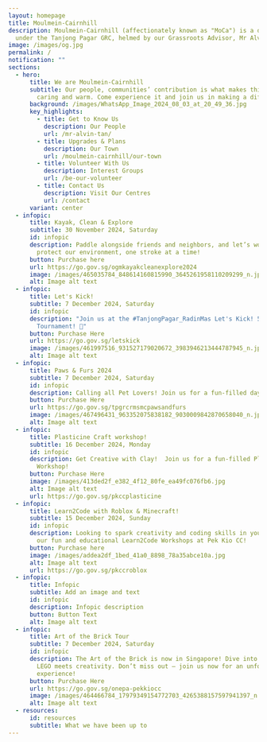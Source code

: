 ```yaml
---
layout: homepage
title: Moulmein-Cairnhill
description: Moulmein-Cairnhill (affectionately known as "MoCa") is a division
  under the Tanjong Pagar GRC, helmed by our Grassroots Advisor, Mr Alvin Tan.
image: /images/og.jpg
permalink: /
notification: ""
sections:
  - hero:
      title: We are Moulmein-Cairnhill
      subtitle: Our people, communities’ contribution is what makes this town special,
        caring and warm. Come experience it and join us in making a difference.
      background: /images/WhatsApp_Image_2024_08_03_at_20_49_36.jpg
      key_highlights:
        - title: Get to Know Us
          description: Our People
          url: /mr-alvin-tan/
        - title: Upgrades & Plans
          description: Our Town
          url: /moulmein-cairnhill/our-town
        - title: Volunteer With Us
          description: Interest Groups
          url: /be-our-volunteer
        - title: Contact Us
          description: Visit Our Centres
          url: /contact
      variant: center
  - infopic:
      title: Kayak, Clean & Explore
      subtitle: 30 November 2024, Saturday
      id: infopic
      description: Paddle alongside friends and neighbors, and let’s work together to
        protect our environment, one stroke at a time!
      button: Purchase here
      url: https://go.gov.sg/ogmkayakcleanexplore2024
      image: /images/465035784_848614160815990_3645261958110209299_n.jpg
      alt: Image alt text
  - infopic:
      title: Let's Kick!
      subtitle: 7 December 2024, Saturday
      id: infopic
      description: "Join us at the #TanjongPagar_RadinMas Let's Kick! 5-a-side Futsal
        Tournament! 🌟"
      button: Purchase Here
      url: https://go.gov.sg/letskick
      image: /images/461997516_931527179020672_3983946213444787945_n.jpg
      alt: Image alt text
  - infopic:
      title: Paws & Furs 2024
      subtitle: 7 December 2024, Saturday
      id: infopic
      description: Calling all Pet Lovers! Join us for a fun-filled day at PAWS & FURS 2024!
      button: Purchase Here
      url: https://go.gov.sg/tpgrcrmsmcpawsandfurs
      image: /images/467496431_963352075838182_9030009842870658040_n.jpg
      alt: Image alt text
  - infopic:
      title: Plasticine Craft workshop!
      subtitle: 16 December 2024, Monday
      id: infopic
      description: Get Creative with Clay!  Join us for a fun-filled Plasticine Craft
        Workshop!
      button: Purchase Here
      image: /images/413ded2f_e382_4f12_80fe_ea49fc076fb6.jpg
      alt: Image alt text
      url: https://go.gov.sg/pkccplasticine
  - infopic:
      title: Learn2Code with Roblox & Minecraft!
      subtitle: 15 December 2024, Sunday
      id: infopic
      description: Looking to spark creativity and coding skills in your kids? Join
        our fun and educational Learn2Code Workshops at Pek Kio CC!
      button: Purchase here
      image: /images/addea2df_1bed_41a0_8898_78a35abce10a.jpg
      alt: Image alt text
      url: https://go.gov.sg/pkccroblox
  - infopic:
      title: Infopic
      subtitle: Add an image and text
      id: infopic
      description: Infopic description
      button: Button Text
      alt: Image alt text
  - infopic:
      title: Art of the Brick Tour
      subtitle: 7 December 2024, Saturday
      id: infopic
      description: The Art of the Brick is now in Singapore! Dive into a world where
        LEGO meets creativity. Don’t miss out – join us now for an unforgettable
        experience!
      button: Purchase Here
      url: https://go.gov.sg/onepa-pekkiocc
      image: /images/464466784_17979349154772703_4265388157597941397_n.jpg
      alt: Image alt text
  - resources:
      id: resources
      subtitle: What we have been up to
---
```

